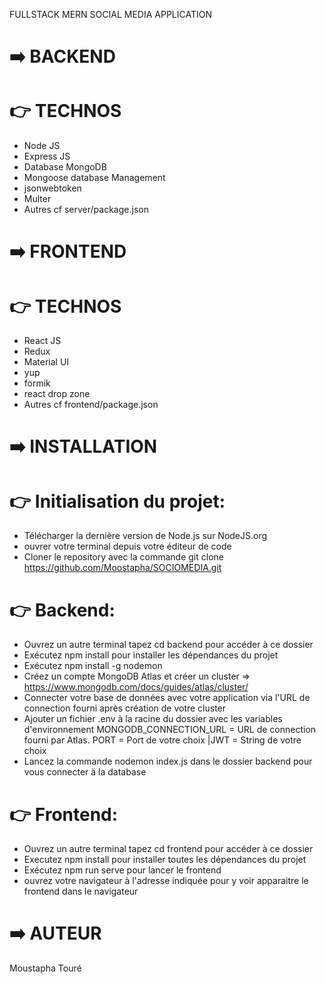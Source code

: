 FULLSTACK MERN SOCIAL MEDIA APPLICATION

# :arrow_right: BACKEND

# :point_right: TECHNOS

- Node JS
- Express JS
- Database MongoDB
- Mongoose database Management
- jsonwebtoken
- Multer
- Autres cf server/package.json

# :arrow_right: FRONTEND

# :point_right: TECHNOS

- React JS
- Redux
- Material UI
- yup
- formik
- react drop zone
- Autres cf frontend/package.json

# :arrow_right: INSTALLATION

# :point_right: Initialisation du projet:

- Télécharger la dernière version de Node.js sur NodeJS.org
- ouvrer votre terminal depuis votre éditeur de code
- Cloner le repository avec la commande git clone https://github.com/Moostapha/SOCIOMEDIA.git

# :point_right: Backend:

- Ouvrez un autre terminal tapez cd backend pour accéder à ce dossier
- Exécutez npm install pour installer les dépendances du projet
- Exécutez npm install -g nodemon
- Créez un compte MongoDB Atlas et créer un cluster => https://www.mongodb.com/docs/guides/atlas/cluster/
- Connecter votre base de données avec votre application via l'URL de connection fourni après création de votre cluster
- Ajouter un fichier .env à la racine du dossier avec les variables d'environnement
  MONGODB_CONNECTION_URL = URL de connection fourni par Atlas.
  PORT = Port de votre choix |JWT = String de votre choix
- Lancez la commande nodemon index.js dans le dossier backend pour vous connecter à la database

# :point_right: Frontend:

- Ouvrez un autre terminal tapez cd frontend pour accéder à ce dossier
- Executez npm install pour installer toutes les dépendances du projet
- Exécutez npm run serve pour lancer le frontend
- ouvrez votre navigateur à l'adresse indiquée pour y voir apparaitre le frontend dans le navigateur

# :arrow_right: AUTEUR

Moustapha Touré
